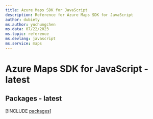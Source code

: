 ```yaml
---
title: Azure Maps SDK for JavaScript
description: Reference for Azure Maps SDK for JavaScript
author: dubiety
ms.author: yuchungchen
ms.data: 07/22/2023
ms.topic: reference
ms.devlang: javascript
ms.service: maps
---
```

# Azure Maps SDK for JavaScript - latest
## Packages - latest
[!INCLUDE [packages](maps-index.md)]